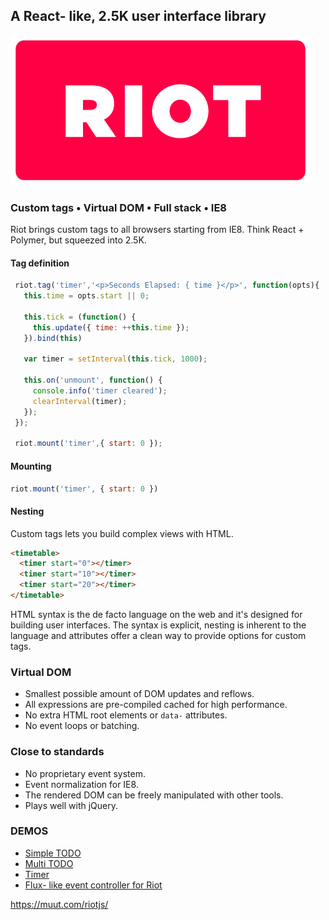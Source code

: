 
## A React- like, 2.5K user interface library

[![Riot logo](doc/logo/riot480x.png)](https://muut.com/riotjs/)

### Custom tags • Virtual DOM • Full stack • IE8

Riot brings custom tags to all browsers starting from IE8. Think React + Polymer, but squeezed into 2.5K.


#### Tag definition

```js
 riot.tag('timer','<p>Seconds Elapsed: { time }</p>', function(opts){
   this.time = opts.start || 0;

   this.tick = (function() {
     this.update({ time: ++this.time });
   }).bind(this)

   var timer = setInterval(this.tick, 1000);

   this.on('unmount', function() {
     console.info('timer cleared');
     clearInterval(timer);
   });
 });

 riot.mount('timer',{ start: 0 });
```

#### Mounting

``` javascript
riot.mount('timer', { start: 0 })
```

#### Nesting

Custom tags lets you build complex views with HTML.

``` html
<timetable>
  <timer start="0"></timer>
  <timer start="10"></timer>
  <timer start="20"></timer>
</timetable>
```

HTML syntax is the de facto language on the web and it's designed for building user interfaces. The syntax is explicit, nesting is inherent to the language and attributes offer a clean way to provide options for custom tags.


### Virtual DOM
- Smallest possible amount of DOM updates and reflows.
- All expressions are pre-compiled cached for high performance.
- No extra HTML root elements or `data-` attributes.
- No event loops or batching.


### Close to standards
- No proprietary event system.
- Event normalization for IE8.
- The rendered DOM can be freely manipulated with other tools.
- Plays well with jQuery.

### DEMOS
- [Simple TODO](https://muut.com/riotjs/dist/demo/)
- [Multi TODO](http://plnkr.co/edit/UZ2BfP?p=preview)
- [Timer](http://jsfiddle.net/gnumanth/h9kuozp5/)
- [Flux- like event controller for Riot](https://github.com/jimsparkman/RiotControl)

https://muut.com/riotjs/
